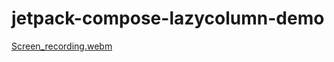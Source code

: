 # jetpack-compose-lazycolumn-demo

[Screen_recording.webm](https://github.com/Bhumika2005/jetpack-compose-lazycolumn-demo/assets/35170173/7b1e007a-3294-4eb6-90f4-548ede846db5)
